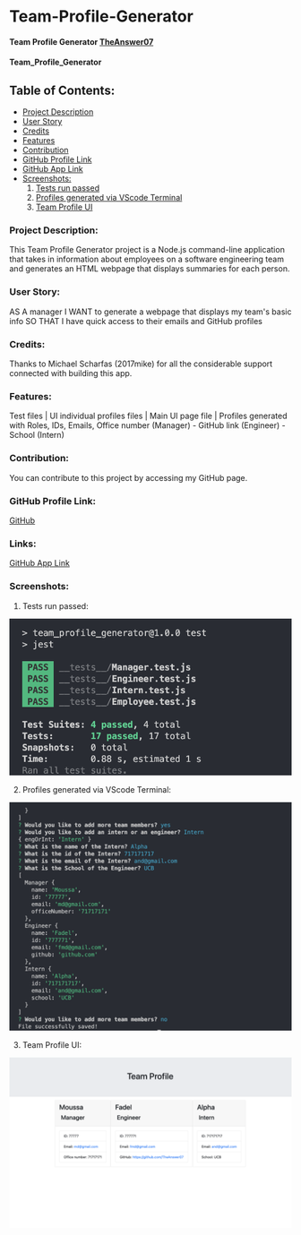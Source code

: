 # Team-Profile-Generator

#### Team Profile Generator  [TheAnswer07](https://github.com/TheAnswer07)

#### Team_Profile_Generator

## Table of Contents:
* [Project Description](#project-description)
* [User Story](#username)
* [Credits](#credits)
* [Features](#features)
* [Contribution](#contribution)
* [GitHub Profile Link](#github-profile)
* [GitHub App Link](#links)
* [Screenshots:](#screenshots)
    1. [Tests run passed](#Tests-run-passed)
    2. [Profiles generated via VScode Terminal](#Profiles-generated-via-VScode-Terminal)
    3. [Team Profile UI](#Team-Profile-UI)



### Project Description:
This Team Profile Generator project is a Node.js command-line application that takes in information about employees on a software engineering team and generates an HTML webpage that displays summaries for each person.

### User Story:

AS A manager
I WANT to generate a webpage that displays my team's basic info
SO THAT I have quick access to their emails and GitHub profiles

### Credits:
Thanks to Michael Scharfas (2017mike) for all the considerable support connected with building this app.

### Features:

Test files | UI individual profiles files | Main UI page file | Profiles generated with Roles, IDs, Emails, Office number (Manager) - GitHub link (Engineer) - School (Intern)

### Contribution:
You can contribute to this project by accessing my GitHub page.

### GitHub Profile Link:
[GitHub](https://github.com/TheAnswer07)

### Links:
[GitHub App Link](https://theanswer07.github.io/Team_Profile_Generator/)

### Screenshots:

1. Tests run passed:

![Tests run passed](screenshots/Tests-run-passed.png "Tests run passed")

2. Profiles generated via VScode Terminal:

![Profiles generated via VScode Terminal](screenshots/Profiles-generated-via-VScode-Terminal.png "Profiles generated via VScode Terminal")

3. Team Profile UI:

![Team Profile UI](screenshots/Team-Profile-UI.png "Team Profile UI")